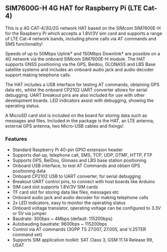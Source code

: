 ## SIM7600G-H 4G HAT for Raspberry Pi (LTE Cat-4)

This is a 4G CAT-4/3G/2G network HAT based on the SIMcom SIM7600E-H for the Raspberry Pi which accepts a 1.8V/3V sim card and supports a range of LTE Cat-4 network bands, including phone calls via AT commands and SMS functionality!

Speeds of up to 50Mbps Uplink* and 150Mbps Downlink* are possible on a 4G network via the onboard SIMcom SIM7600E-H module. The HAT supports GNSS positioning via the GPS, Beidou, GLONASS and LBS Base satellite systems and includes an onboard audio jack and audio decoder support making telephone calls.

The HAT includes a USB interface for testing AT commands, obtaining GPS data etc, whilst the onboard CP2102 UART converter allows for serial debugging. UART breakout pins are also included for use with other development boards. LED indicators assist with debugging, showing the operating status.

A MicroSD card slot is included on the board for storing data such as messages and files. Included in the package is the HAT, an LTE antenna, external GPS antenna, two Micro-USB cables and fixings!


### Features

- Standard Raspberry Pi 40-pin GPIO extension header
- Supports dial-up, telephone call, SMS, TCP, UDP, DTMF, HTTP, FTP
- Supports GPS, BeiDou, Glonass and LBS base station positioning
- Onboard USB interface, to test AT Commands and obtain GPS positioning data
- Onboard CP2102 USB to UART converter, for serial debugging
- Breakout UART control pins, to connect with host boards like Arduino
- SIM card slot supports 1.8V/3V SIM cards
- TF card slot for storing data like files, messages etc
- Onboard audio jack and audio decoder for making telephone calls
- 2x LED indicators, easy to monitor the operating status
- Onboard voltage translator, operating voltage can be configured to 3.3V or 5V via jumper
- Baudrate: 300bps ~ 4Mbps (default: 115200bps)
- Autobauding baudrate: 9600bps ~ 115200bps
- Control via AT commands (3GPP TS 27.007, 27.005, and V.25TER command set)
- Supports SIM application toolkit: SAT Class 3, GSM 11.14 Release 99, USAT


